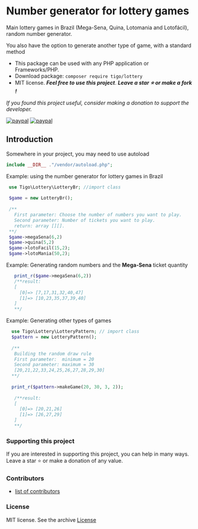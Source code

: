 # Number generator for lottery games
Main lottery games in Brazil (Mega-Sena, Quina, Lotomania and Lotofácil), random number generator.

You also have the option to generate another type of game, with a standard method
- This package can be used with any PHP application or Frameworks/PHP.
- Download package: ```composer require tigo/lottery```
- MIT license. ***Feel free to use this project***. ***Leave a star :star: or make a fork !***

*If you found this project useful, consider making a donation to support the developer.* 

[![paypal](https://www.paypalobjects.com/pt_BR/BR/i/btn/btn_donateCC_LG.gif)](https://www.paypal.com/donate/?hosted_button_id=4XKSCN658G2WU)
[![paypal](https://www.paypalobjects.com/en_US/i/btn/btn_donateCC_LG.gif)](https://www.paypal.com/donate?hosted_button_id=E84APX2Q5Y6XE)


## Introduction
Somewhere in your project, you may need to use autoload
 ```php
 include __DIR__ ."/vendor/autoload.php";
 ```
Example: using the number generator for lottery games in Brazil
 ```php
  use Tigo\Lottery\LotteryBr; //import class
  
  $game = new LotteryBr();
  
  /**
    First parameter: Choose the number of numbers you want to play.
    Second parameter: Number of tickets you want to play.
    return: array [][].
  **/
  $game->megaSena(6,2)
  $game->quina(5,2)
  $game->lotoFacil(15,2);
  $game->lotoMania(50,2);
 ```
Example: Generating random numbers and the **Mega-Sena** ticket quantity
```php
   print_r($game->megaSena(6,2)) 
   /**result: 
   [
     [0]=> [7,17,31,32,40,47]
     [1]=> [10,23,35,37,39,40]
   ]
   **/
```
Example: Generating other types of games
```php
  use Tigo\Lottery\LotteryPattern; // import class
  $pattern = new LotteryPattern();
  
  /**
   Building the random draw rule
   First parameter:  minimum = 20 
   Second parameter: maximum = 30
   [20,21,22,33,24,25,26,27,28,29,30]
  **/
  
  print_r($pattern->makeGame(20, 30, 3, 2));
  
   /**result: 
   [
     [0]=> [20,21,26]
     [1]=> [26,27,29]
   ]
   **/
```

### Supporting this project
If you are interested in supporting this project, you can help in many ways. Leave a star :star: or make a donation of any value.

### Contributors
 - [list of contributors](https://github.com/tigoCaval/Lottery-Br/graphs/contributors)

### License
MIT license. See the archive [License](https://github.com/tigoCaval/Lottery-Br/blob/main/LICENSE)
